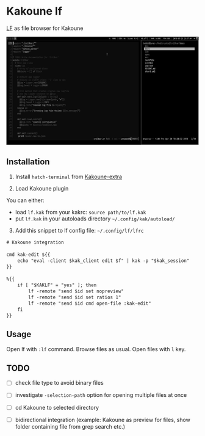 # Kakoune lf

[LF](https://github.com/gokcehan/lf) as file browser for Kakoune

![screenshot](screen.png)

## Installation

1. Install `hatch-terminal` from [Kakoune-extra](https://github.com/lenormf/kakoune-extra)

2. Load Kakoune plugin

You can either:

- load `lf.kak` from your kakrc: `source path/to/lf.kak`
- put `lf.kak` in your autoloads directory `~/.config/kak/autoload/`

3. Add this snippet to lf config file: `~/.config/lf/lfrc`

```
# Kakoune integration

cmd kak-edit ${{
    echo "eval -client $kak_client edit $f" | kak -p "$kak_session"
}}

%{{
	if [ "$KAKLF" = "yes" ]; then
		lf -remote "send $id set nopreview"
		lf -remote "send $id set ratios 1"
		lf -remote "send $id cmd open-file :kak-edit"
	fi
}}

```

## Usage

Open lf with `:lf` command. Browse files as usual. Open files with `l` key.

## TODO

- [ ] check file type to avoid binary files
- [ ] investigate `-selection-path` option for opening multiple files at once
- [ ] cd Kakoune to selected directory
- [ ] bidirectional integration (example: Kakoune as preview for files,
    show folder containing file from grep search etc.)


